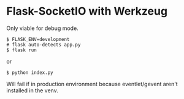# Flask-SocketIO with Werkzeug

Only viable for debug mode.

```
$ FLASK_ENV=development
# flask auto-detects app.py
$ flask run
```
or
```
$ python index.py
```

Will fail if in production environment because eventlet/gevent aren't installed in the venv.
